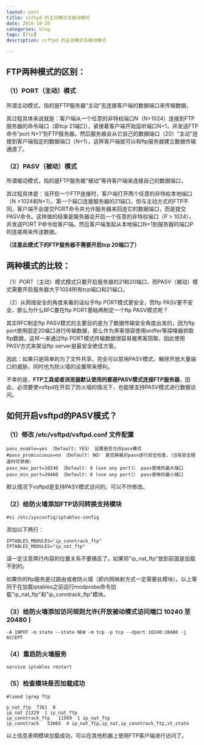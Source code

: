 ```yaml
---
layout: post
title: vsftpd 的主动模式与被动模式
date: 2016-10-28
categories: blog
tags: [ftp]
description: vsftpd 的主动模式与被动模式

---
```


## FTP两种模式的区别：

### （1）PORT（主动）模式

所谓主动模式，指的是FTP服务器“主动”去连接客户端的数据端口来传输数据，

其过程具体来说就是：客户端从一个任意的非特权端口N（N>1024）连接到FTP服务器的命令端口（即tcp 21端口），紧接着客户端开始监听端口N+1，并发送FTP命令“port N+1”到FTP服务器。然后服务器会从它自己的数据端口（20）“主动”连接到客户端指定的数据端口（N+1），这样客户端就可以和ftp服务器建立数据传输通道了。

### （2）PASV（被动）模式

所谓被动模式，指的是FTP服务器“被动”等待客户端来连接自己的数据端口，

其过程具体是：当开启一个FTP连接时，客户端打开两个任意的非特权本地端口（N >1024和N+1）。第一个端口连接服务器的21端口，但与主动方式的FTP不同，客户端不会提交PORT命令并允许服务器来回连它的数据端口，而是提交PASV命令。这样做的结果是服务器会开启一个任意的非特权端口（P > 1024），并发送PORT P命令给客户端。然后客户端发起从本地端口N+1到服务器的端口P的连接用来传送数据。

**（注意此模式下的FTP服务器不需要开启tcp 20端口了）**

## 两种模式的比较：

（1）PORT（主动）模式模式只要开启服务器的21和20端口，而PASV（被动）模式需要开启服务器大于1024所有tcp端口和21端口。

（2）从网络安全的角度来看的话似乎ftp PORT模式更安全，而ftp PASV更不安全，那么为什么RFC要在ftp PORT基础再制定一个ftp PASV模式呢？

其实RFC制定ftp PASV模式的主要目的是为了数据传输安全角度出发的，因为ftp port使用固定20端口进行传输数据，那么作为黑客很容使用sniffer等探嗅器抓取ftp数据，这样一来通过ftp PORT模式传输数据很容易被黑客窃取，因此使用PASV方式来架设ftp server是最安全绝佳方案。

因此：如果只是简单的为了文件共享，完全可以禁用PASV模式，解除开放大量端口的威胁，同时也为防火墙的设置带来便利。

不幸的是，**FTP工具或者浏览器默认使用的都是PASV模式连接FTP服务器**，因此，必须要使vsftpd在开启了防火墙的情况下，也能够支持PASV模式进行数据访问。

## 如何开启vsftpd的PASV模式？

### （1）修改 /etc/vsftpd/vsftpd.conf 文件配置

    pasv_enable=yes （Default: YES） 设置是否允许pasv模式
    #pasv_promiscuous=no （Default: NO） 是否屏蔽对pasv进行安全检查，（当有安全隧道时可禁用）
    pasv_max_port=10240 （Default: 0 (use any port)） pasv使用的最大端口
    pasv_min_port=20480 （Default: 0 (use any port)） pasv使用的最小端口

默认情况下vsftpd是支持PASV模式访问的，可以不作修改。

### （2）给防火墙添加FTP访问转换支持模块

`#vi /etc/sysconfig/iptables-config`

添加以下两行：

    IPTABLES_MODULES="ip_conntrack_ftp"
    IPTABLES_MODULES="ip_nat_ftp"

请一定注意两行内容的位置关系不要搞反了。如果将"ip_nat_ftp"放到前面是加载不到的。

如果你的ftp服务是过路由或者防火墙（即内网映射方式一定需要此模块）。以上等同于在加载iptables之前运行modprobe命令加载"ip_nat_ftp"和"ip_conntrack_ftp"模块。

### （3）给防火墙添加访问规则允许(开放被动模式访问端口 10240 至 20480 )

`-A INPUT -m state --state NEW -m tcp -p tcp --dport 10240:20480 -j ACCEPT`

### （4）重启防火墙服务

`service iptables restart`

### （5）检查模块是否加载成功

    #lsmod |grep ftp
    
    p_nat_ftp  7361  0 
    ip_nat 21229  1 ip_nat_ftp
    ip_conntrack_ftp   11569  1 ip_nat_ftp
    ip_conntrack   53665  4 ip_nat_ftp,ip_nat,ip_conntrack_ftp,xt_state

以上信息表明模块加载成功，可以在其他机器上使用FTP客户端进行访问了。

